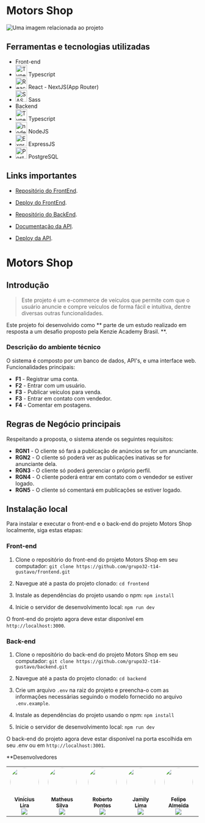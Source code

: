 # Motors Shop
<fig>
<img src="https://rockcontent.com/br/wp-content/uploads/sites/2/elementor/thumbs/modelo-de-projeto-p2he6clp7uhmwqd16ikv9jgz30a5liixoon908hej0.png" alt="Uma imagem relacionada ao projeto">
</fig>

## Ferramentas e tecnologias utilizadas
* Front-end
* <img width="30px" height="30px" src="https://user-images.githubusercontent.com/25181517/183890598-19a0ac2d-e88a-4005-a8df-1ee36782fde1.png" alt="Typescript"> Typescript
* <img width="30px" height="30px" src="https://user-images.githubusercontent.com/25181517/183897015-94a058a6-b86e-4e42-a37f-bf92061753e5.png" alt="React - NextJS"> React - NextJS(App Router)
* <img width="30px" height="30px" src="https://user-images.githubusercontent.com/25181517/192158956-48192682-23d5-4bfc-9dfb-6511ade346bc.png" alt="SASS"> Sass
* Backend
* <img width="30px" height="30px" src="https://user-images.githubusercontent.com/25181517/183890598-19a0ac2d-e88a-4005-a8df-1ee36782fde1.png" alt="Typescript"> Typescript
* <img width="30px" height="30px" src="https://user-images.githubusercontent.com/25181517/183568594-85e280a7-0d7e-4d1a-9028-c8c2209e073c.png" alt="nodeJS"> NodeJS
* <img width="30px" height="30px" src="https://user-images.githubusercontent.com/25181517/183859966-a3462d8d-1bc7-4880-b353-e2cbed900ed6.png" alt="ExpressJS"> ExpressJS
* <img width="30px" height="30px" src="https://upload.wikimedia.org/wikipedia/commons/thumb/2/29/Postgresql_elephant.svg/540px-Postgresql_elephant.svg.png" alt="PostgreSQL"> PostgreSQL

## Links importantes
* [Repositório do FrontEnd](https://github.com/grupo32-t14-gustavo/frontend).
* [Deploy do FrontEnd](https://github.com/grupo32-t14-gustavo/frontend).
  
* [Repositório do BackEnd](https://github.com/grupo32-t14-gustavo/backend).
* [Documentação da API](https://github.com/grupo32-t14-gustavo/backend).
* [Deploy da API](https://motorsshop-w0l3.onrender.com).

# Motors Shop

## Introdução

> Este projeto é um e-commerce de veículos que permite com que o usuário anuncie e compre veículos
> de forma fácil e intuitiva, dentre diversas outras funcionalidades.

Este projeto foi desenvolvido como ** parte de um estudo realizado em resposta a um desafio proposto pela Kenzie Academy Brasil. **.  

### Descrição do ambiente técnico

O sistema é composto por um banco de dados, API's, e uma interface web. Funcionalidades principais:

* **F1** - Registrar uma conta.
* **F2** - Entrar com um usuário.
* **F3** - Publicar veículos para venda.
* **F3** - Entrar em contato com vendedor.
* **F4** - Comentar em postagens.

## Regras de Negócio principais

Respeitando a proposta, o sistema atende os seguintes requisitos:

* **RGN1** -  O cliente só fará a publicação de anúncios se for um anunciante.
* **RGN2** -  O cliente só poderá ver as publicações inativas se for anunciante dela.
* **RGN3** -  O cliente só poderá gerenciar o próprio perfil.
* **RGN4** -  O cliente poderá entrar em contato com o vendedor se estiver logado.
* **RGN5** -  O cliente só comentará em publicações se estiver logado.
  
## Instalação local

Para instalar e executar o front-end e o back-end do projeto Motors Shop localmente, siga estas etapas:

### Front-end

1. Clone o repositório do front-end do projeto Motors Shop em seu computador:
`git clone https://github.com/grupo32-t14-gustavo/frontend.git`

2. Navegue até a pasta do projeto clonado:
`cd frontend`

3. Instale as dependências do projeto usando o npm:
`npm install`


4. Inicie o servidor de desenvolvimento local:
`npm run dev`


O front-end do projeto agora deve estar disponível em `http://localhost:3000`.

### Back-end

1. Clone o repositório do back-end do projeto Motors Shop em seu computador:
`git clone https://github.com/grupo32-t14-gustavo/backend.git`


2. Navegue até a pasta do projeto clonado:
`cd backend`


3. Crie um arquivo `.env` na raiz do projeto e preencha-o com as informações necessárias seguindo o modelo fornecido no arquivo `.env.example`.

4. Instale as dependências do projeto usando o npm:
`npm install`


5. Inicie o servidor de desenvolvimento local:
`npm run dev`


O back-end do projeto agora deve estar disponível na porta escolhida em seu .env ou em `http://localhost:3001`.

**Desenvolvedores
<table>
  <tr>
    
  <td align="center"><a href="https://github.com/vinisooo" title="GitHub"><img style="border-radius: 50%;" src="https://github.com/vinisooo.png" width="75px;" alt=""/><br /><sub><b>Vinícius Lira</b></sub></a><br /><a href="https://www.linkedin.com/in/vinicius-lira-web-dev/" title="Linkedin"><img src="https://img.shields.io/badge/LinkedIn-%230077B5.svg?&style=flat-square&logo=linkedin&logoColor=white"></a></td>
  
  <td align="center"><a href="https://github.com/MSOliver1998" title="GitHub"><img style="border-radius: 50%;" src="https://github.com/MSOliver1998.png" width="75px;" alt=""/><br /><sub><b>Matheus Silva</b></sub></a><br /><a href="https://www.linkedin.com/in/matheus-silva-6021ab246/" title="Linkedin"><img src="https://img.shields.io/badge/LinkedIn-%230077B5.svg?&style=flat-square&logo=linkedin&logoColor=white"></a></td>
  
  <td align="center"><a href="https://github.com/robertopnts" title="GitHub"><img style="border-radius: 50%;" src="https://github.com/robertopnts.png" width="75px;" alt=""/><br /><sub><b>Roberto Pontes</b></sub></a><br /><a href="https://www.linkedin.com/in/roberto-pontess/" title="Linkedin"><img src="https://img.shields.io/badge/LinkedIn-%230077B5.svg?&style=flat-square&logo=linkedin&logoColor=white"></a></td>
  
  <td align="center"><a href="https://github.com/jamilylima" title="GitHub"><img style="border-radius: 50%;" src="https://github.com/jamilylima.png" width="75px;" alt=""/><br /><sub><b>Jamily Lima</b></sub></a><br /><a href="https://www.linkedin.com/in/jamilylima/" title="Linkedin"><img src="https://img.shields.io/badge/LinkedIn-%230077B5.svg?&style=flat-square&logo=linkedin&logoColor=white"></a></td>
  
  <td align="center"><a href="https://github.com/felipedsalmeida" title="GitHub"><img style="border-radius: 50%;" src="https://github.com/felipedsalmeida.png" width="75px;" alt=""/><br /><sub><b>Felipe Almeida</b></sub></a><br /><a href="" title="Linkedin"><img src="https://img.shields.io/badge/LinkedIn-%230077B5.svg?&style=flat-square&logo=linkedin&logoColor=white"></a></td>
  </tr>
</table>
